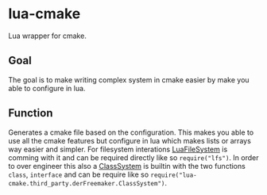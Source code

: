 # lua-cmake
Lua wrapper for cmake.

## Goal
The goal is to make writing complex system in cmake easier by make you able to configure in lua.

## Function
Generates a cmake file based on the configuration. This makes you able to use all the cmake features but configure in lua which makes lists or arrays way easier and simpler.
For filesystem interations [LuaFileSystem](https://lunarmodules.github.io/luafilesystem/) is comming with it and can be required directly like so `require("lfs")`.
In order to over engineer this also a [ClassSystem](https://github.com/derFreemaker/Lua-Class-System) is builtin with the two functions `class`, `interface` and can be require like so `require("lua-cmake.third_party.derFreemaker.ClassSystem")`.
